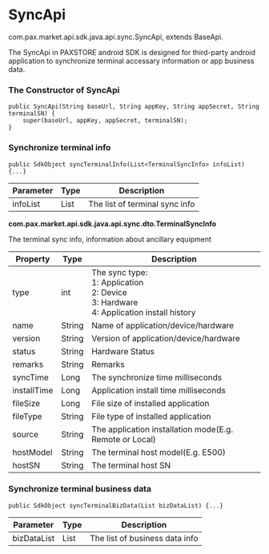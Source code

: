 # SyncApi

com.pax.market.api.sdk.java.api.sync.SyncApi, extends BaseApi.

The SyncApi in PAXSTORE android SDK is designed for third-party android application to synchronize terminal accessary information or app business data. 

### The Constructor of SyncApi

```
public SyncApi(String baseUrl, String appKey, String appSecret, String terminalSN) {
    super(baseUrl, appKey, appSecret, terminalSN);
}
```

### Synchronize terminal info

```
public SdkObject syncTerminalInfo(List<TerminalSyncInfo> infoList) {...}
```

| Parameter | Type                   | Description                    |
| --------- | ---------------------- | ------------------------------ |
| infoList  | List<TerminalSyncInfo> | The list of terminal sync info |

**com.pax.market.api.sdk.java.api.sync.dto.TerminalSyncInfo**

The terminal sync info, information about ancillary equipment 

| Property    | Type   | Description                                                  |
| ----------- | ------ | ------------------------------------------------------------ |
| type        | int    | The sync type:<br />1:  Application<br />2: Device<br />3: Hardware<br />4: Application install history |
| name        | String | Name of application/device/hardware                          |
| version     | String | Version of application/device/hardware                       |
| status      | String | Hardware Status                                              |
| remarks     | String | Remarks                                                      |
| syncTime    | Long   | The synchronize time milliseconds                            |
| installTime | Long   | Application install time milliseconds                        |
| fileSize    | Long   | File size of installed application                           |
| fileType    | String | File type of installed application                           |
| source      | String | The application installation mode(E.g. Remote or Local)      |
| hostModel   | String | The terminal host model(E.g. E500)                           |
| hostSN      | String | The terminal host SN                                         |

### Synchronize terminal business data

```
public SdkObject syncTerminalBizData(List bizDataList) {...}
```

| Parameter   | Type | Description                    |
| ----------- | ---- | ------------------------------ |
| bizDataList | List | The list of business data info |